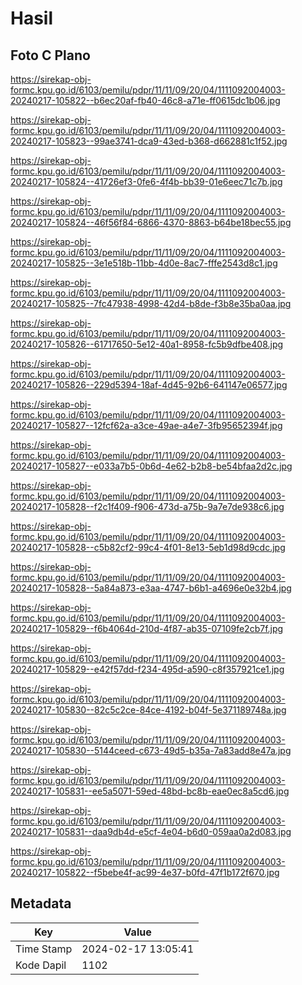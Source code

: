 # Hasil

## Foto C Plano

https://sirekap-obj-formc.kpu.go.id/6103/pemilu/pdpr/11/11/09/20/04/1111092004003-20240217-105822--b6ec20af-fb40-46c8-a71e-ff0615dc1b06.jpg

https://sirekap-obj-formc.kpu.go.id/6103/pemilu/pdpr/11/11/09/20/04/1111092004003-20240217-105823--99ae3741-dca9-43ed-b368-d662881c1f52.jpg

https://sirekap-obj-formc.kpu.go.id/6103/pemilu/pdpr/11/11/09/20/04/1111092004003-20240217-105824--41726ef3-0fe6-4f4b-bb39-01e6eec71c7b.jpg

https://sirekap-obj-formc.kpu.go.id/6103/pemilu/pdpr/11/11/09/20/04/1111092004003-20240217-105824--46f56f84-6866-4370-8863-b64be18bec55.jpg

https://sirekap-obj-formc.kpu.go.id/6103/pemilu/pdpr/11/11/09/20/04/1111092004003-20240217-105825--3e1e518b-11bb-4d0e-8ac7-fffe2543d8c1.jpg

https://sirekap-obj-formc.kpu.go.id/6103/pemilu/pdpr/11/11/09/20/04/1111092004003-20240217-105825--7fc47938-4998-42d4-b8de-f3b8e35ba0aa.jpg

https://sirekap-obj-formc.kpu.go.id/6103/pemilu/pdpr/11/11/09/20/04/1111092004003-20240217-105826--61717650-5e12-40a1-8958-fc5b9dfbe408.jpg

https://sirekap-obj-formc.kpu.go.id/6103/pemilu/pdpr/11/11/09/20/04/1111092004003-20240217-105826--229d5394-18af-4d45-92b6-641147e06577.jpg

https://sirekap-obj-formc.kpu.go.id/6103/pemilu/pdpr/11/11/09/20/04/1111092004003-20240217-105827--12fcf62a-a3ce-49ae-a4e7-3fb95652394f.jpg

https://sirekap-obj-formc.kpu.go.id/6103/pemilu/pdpr/11/11/09/20/04/1111092004003-20240217-105827--e033a7b5-0b6d-4e62-b2b8-be54bfaa2d2c.jpg

https://sirekap-obj-formc.kpu.go.id/6103/pemilu/pdpr/11/11/09/20/04/1111092004003-20240217-105828--f2c1f409-f906-473d-a75b-9a7e7de938c6.jpg

https://sirekap-obj-formc.kpu.go.id/6103/pemilu/pdpr/11/11/09/20/04/1111092004003-20240217-105828--c5b82cf2-99c4-4f01-8e13-5eb1d98d9cdc.jpg

https://sirekap-obj-formc.kpu.go.id/6103/pemilu/pdpr/11/11/09/20/04/1111092004003-20240217-105828--5a84a873-e3aa-4747-b6b1-a4696e0e32b4.jpg

https://sirekap-obj-formc.kpu.go.id/6103/pemilu/pdpr/11/11/09/20/04/1111092004003-20240217-105829--f6b4064d-210d-4f87-ab35-07109fe2cb7f.jpg

https://sirekap-obj-formc.kpu.go.id/6103/pemilu/pdpr/11/11/09/20/04/1111092004003-20240217-105829--e42f57dd-f234-495d-a590-c8f357921ce1.jpg

https://sirekap-obj-formc.kpu.go.id/6103/pemilu/pdpr/11/11/09/20/04/1111092004003-20240217-105830--82c5c2ce-84ce-4192-b04f-5e371189748a.jpg

https://sirekap-obj-formc.kpu.go.id/6103/pemilu/pdpr/11/11/09/20/04/1111092004003-20240217-105830--5144ceed-c673-49d5-b35a-7a83add8e47a.jpg

https://sirekap-obj-formc.kpu.go.id/6103/pemilu/pdpr/11/11/09/20/04/1111092004003-20240217-105831--ee5a5071-59ed-48bd-bc8b-eae0ec8a5cd6.jpg

https://sirekap-obj-formc.kpu.go.id/6103/pemilu/pdpr/11/11/09/20/04/1111092004003-20240217-105831--daa9db4d-e5cf-4e04-b6d0-059aa0a2d083.jpg

https://sirekap-obj-formc.kpu.go.id/6103/pemilu/pdpr/11/11/09/20/04/1111092004003-20240217-105822--f5bebe4f-ac99-4e37-b0fd-47f1b172f670.jpg


## Metadata

| Key        | Value               |
| ---------- | ------------------- |
| Time Stamp | 2024-02-17 13:05:41 |
| Kode Dapil | 1102                |



